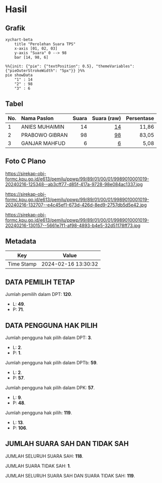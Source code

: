 # Hasil

## Grafik

```mermaid
xychart-beta
    title "Perolehan Suara TPS"
    x-axis [01, 02, 03]
    y-axis "Suara" 0 --> 98
    bar [14, 98, 6]
```

```mermaid
%%{init: {"pie": {"textPosition": 0.5}, "themeVariables": {"pieOuterStrokeWidth": "5px"}} }%%
pie showData
    "1" : 14
    "2" : 98
    "3" : 6
```

## Tabel

| No. | Nama Paslon    | Suara | Suara (raw) | Persentase |
|:--- |:-------------- | -----:| -----------:| ----------:|
| 1   | ANIES MUHAIMIN | 14    | [14][p-1]   | 11,86      |
| 2   | PRABOWO GIBRAN | 98    | [98][p-2]   | 83,05      |
| 3   | GANJAR MAHFUD  | 6     | [6][p-3]    | 5,08       |


[p-1]: https://github.com/gigit-pemilu/pemilu-2024-99-luar-negeri/blob/main/pilpres/hitung-suara/sub/99-luar-negeri/sub/89-penang-malaysia/sub/01-penang-malaysia/sub/0001-penang-malaysia/sub/019-ksk-004/sub/paslon-1.txt
[p-2]: https://github.com/gigit-pemilu/pemilu-2024-99-luar-negeri/blob/main/pilpres/hitung-suara/sub/99-luar-negeri/sub/89-penang-malaysia/sub/01-penang-malaysia/sub/0001-penang-malaysia/sub/019-ksk-004/sub/paslon-2.txt
[p-3]: https://github.com/gigit-pemilu/pemilu-2024-99-luar-negeri/blob/main/pilpres/hitung-suara/sub/99-luar-negeri/sub/89-penang-malaysia/sub/01-penang-malaysia/sub/0001-penang-malaysia/sub/019-ksk-004/sub/paslon-3.txt

## Foto C Plano

https://sirekap-obj-formc.kpu.go.id/e613/pemilu/ppwp/99/89/01/00/01/9989010001019-20240216-125348--ab3cff77-d85f-417a-9728-98e084ac1337.jpg

https://sirekap-obj-formc.kpu.go.id/e613/pemilu/ppwp/99/89/01/00/01/9989010001019-20240216-132707--e4c45ef1-673d-426d-8ed9-2757db5d5e42.jpg

https://sirekap-obj-formc.kpu.go.id/e613/pemilu/ppwp/99/89/01/00/01/9989010001019-20240216-130157--5661e7f1-af98-4893-b4e5-32d51178ff73.jpg


## Metadata

| Key        | Value               |
| ---------- | ------------------- |
| Time Stamp | 2024-02-16 13:30:32 |


## DATA PEMILIH TETAP

Jumlah pemilih dalam DPT: **120**.
 * L: **49**.
 * P: **71**.

## DATA PENGGUNA HAK PILIH

Jumlah pengguna hak pilih dalam DPT: **3**.
 * L: **2**.
 * P: **1**.

Jumlah pengguna hak pilih dalam DPTb: **59**.
 * L: **2**.
 * P: **57**.

Jumlah pengguna hak pilih dalam DPK: **57**.
 * L: **9**.
 * P: **48**.

Jumlah pengguna hak pilih: **119**.
 * L: **13**.
 * P: **106**.

## JUMLAH SUARA SAH DAN TIDAK SAH

JUMLAH SELURUH SUARA SAH: **118**.

JUMLAH SUARA TIDAK SAH: **1**.

JUMLAH SELURUH SUARA SAH DAN SUARA TIDAK SAH: **119**.


